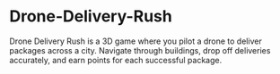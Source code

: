# Drone-Delivery-Rush
Drone Delivery Rush is a 3D game where you pilot a drone to deliver packages across a city. Navigate through buildings, drop off deliveries accurately, and earn points for each successful package.
